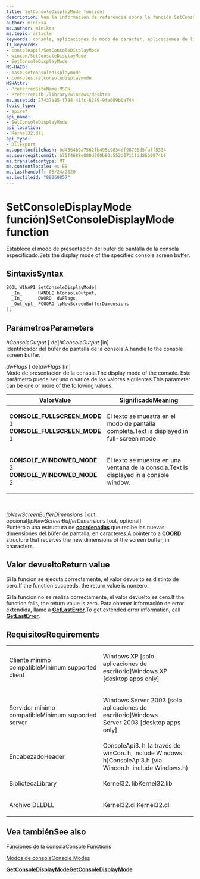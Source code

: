 ```yaml
---
title: SetConsoleDisplayMode función)
description: Vea la información de referencia sobre la función SetConsoleDisplayMode, que establece el modo de presentación del búfer de pantalla de la consola especificado.
author: miniksa
ms.author: miniksa
ms.topic: article
keywords: consola, aplicaciones de modo de carácter, aplicaciones de línea de comandos, aplicaciones de terminal, API de consola
f1_keywords:
- consoleapi3/SetConsoleDisplayMode
- wincon/SetConsoleDisplayMode
- SetConsoleDisplayMode
MS-HAID:
- base.setconsoledisplaymode
- consoles.setconsoledisplaymode
MSHAttr:
- PreferredSiteName:MSDN
- PreferredLib:/library/windows/desktop
ms.assetid: 27437a85-f784-41fc-8279-9fe089b0a744
topic_type:
- apiref
api_name:
- SetConsoleDisplayMode
api_location:
- Kernel32.dll
api_type:
- DllExport
ms.openlocfilehash: 0d4564b9a7562fb495c9834df98708d5faff5334
ms.sourcegitcommit: b75f4688e080d300b80c552d0711fdd86b9974bf
ms.translationtype: MT
ms.contentlocale: es-ES
ms.lasthandoff: 08/24/2020
ms.locfileid: "89060857"
---
```

# <a name="setconsoledisplaymode-function"></a><span data-ttu-id="da165-104">SetConsoleDisplayMode función)</span><span class="sxs-lookup"><span data-stu-id="da165-104">SetConsoleDisplayMode function</span></span>


<span data-ttu-id="da165-105">Establece el modo de presentación del búfer de pantalla de la consola especificado.</span><span class="sxs-lookup"><span data-stu-id="da165-105">Sets the display mode of the specified console screen buffer.</span></span>

<a name="syntax"></a><span data-ttu-id="da165-106">Sintaxis</span><span class="sxs-lookup"><span data-stu-id="da165-106">Syntax</span></span>
------

```C
BOOL WINAPI SetConsoleDisplayMode(
  _In_      HANDLE hConsoleOutput,
  _In_      DWORD  dwFlags,
  _Out_opt_ PCOORD lpNewScreenBufferDimensions
);
```

<a name="parameters"></a><span data-ttu-id="da165-107">Parámetros</span><span class="sxs-lookup"><span data-stu-id="da165-107">Parameters</span></span>
----------

<span data-ttu-id="da165-108">*hConsoleOutput* \[ de\]</span><span class="sxs-lookup"><span data-stu-id="da165-108">*hConsoleOutput* \[in\]</span></span>  
<span data-ttu-id="da165-109">Identificador del búfer de pantalla de la consola.</span><span class="sxs-lookup"><span data-stu-id="da165-109">A handle to the console screen buffer.</span></span>

<span data-ttu-id="da165-110">*dwFlags* \[ de\]</span><span class="sxs-lookup"><span data-stu-id="da165-110">*dwFlags* \[in\]</span></span>  
<span data-ttu-id="da165-111">Modo de presentación de la consola.</span><span class="sxs-lookup"><span data-stu-id="da165-111">The display mode of the console.</span></span> <span data-ttu-id="da165-112">Este parámetro puede ser uno o varios de los valores siguientes.</span><span class="sxs-lookup"><span data-stu-id="da165-112">This parameter can be one or more of the following values.</span></span>

<table>
<colgroup>
<col width="50%" />
<col width="50%" />
</colgroup>
<thead>
<tr class="header">
<th><span data-ttu-id="da165-113">Valor</span><span class="sxs-lookup"><span data-stu-id="da165-113">Value</span></span></th>
<th><span data-ttu-id="da165-114">Significado</span><span class="sxs-lookup"><span data-stu-id="da165-114">Meaning</span></span></th>
</tr>
</thead>
<tbody>
<tr class="odd">
<td><span data-ttu-id="da165-115"><span id="CONSOLE_FULLSCREEN_MODE"></span><span id="console_fullscreen_mode"></span>
<strong>CONSOLE_FULLSCREEN_MODE</strong> 1</span><span class="sxs-lookup"><span data-stu-id="da165-115"><span id="CONSOLE_FULLSCREEN_MODE"></span><span id="console_fullscreen_mode"></span>
<strong>CONSOLE_FULLSCREEN_MODE</strong> 1</span></span></td>
<td><p><span data-ttu-id="da165-116">El texto se muestra en el modo de pantalla completa.</span><span class="sxs-lookup"><span data-stu-id="da165-116">Text is displayed in full-screen mode.</span></span></p></td>
</tr>
<tr class="even">
<td><span data-ttu-id="da165-117"><span id="CONSOLE_WINDOWED_MODE"></span><span id="console_windowed_mode"></span>
<strong>CONSOLE_WINDOWED_MODE</strong> 2</span><span class="sxs-lookup"><span data-stu-id="da165-117"><span id="CONSOLE_WINDOWED_MODE"></span><span id="console_windowed_mode"></span>
<strong>CONSOLE_WINDOWED_MODE</strong> 2</span></span></td>
<td><p><span data-ttu-id="da165-118">El texto se muestra en una ventana de la consola.</span><span class="sxs-lookup"><span data-stu-id="da165-118">Text is displayed in a console window.</span></span></p></td>
</tr>
</tbody>
</table>

 

<span data-ttu-id="da165-119">*lpNewScreenBufferDimensions* \[ out, opcional\]</span><span class="sxs-lookup"><span data-stu-id="da165-119">*lpNewScreenBufferDimensions* \[out, optional\]</span></span>  
<span data-ttu-id="da165-120">Puntero a una estructura de [**coordenadas**](coord-str.md) que recibe las nuevas dimensiones del búfer de pantalla, en caracteres.</span><span class="sxs-lookup"><span data-stu-id="da165-120">A pointer to a [**COORD**](coord-str.md) structure that receives the new dimensions of the screen buffer, in characters.</span></span>

<a name="return-value"></a><span data-ttu-id="da165-121">Valor devuelto</span><span class="sxs-lookup"><span data-stu-id="da165-121">Return value</span></span>
------------

<span data-ttu-id="da165-122">Si la función se ejecuta correctamente, el valor devuelto es distinto de cero.</span><span class="sxs-lookup"><span data-stu-id="da165-122">If the function succeeds, the return value is nonzero.</span></span>

<span data-ttu-id="da165-123">Si la función no se realiza correctamente, el valor devuelto es cero.</span><span class="sxs-lookup"><span data-stu-id="da165-123">If the function fails, the return value is zero.</span></span> <span data-ttu-id="da165-124">Para obtener información de error extendida, llame a [**GetLastError**](https://msdn.microsoft.com/library/windows/desktop/ms679360).</span><span class="sxs-lookup"><span data-stu-id="da165-124">To get extended error information, call [**GetLastError**](https://msdn.microsoft.com/library/windows/desktop/ms679360).</span></span>

<a name="requirements"></a><span data-ttu-id="da165-125">Requisitos</span><span class="sxs-lookup"><span data-stu-id="da165-125">Requirements</span></span>
------------

<table>
<colgroup>
<col width="50%" />
<col width="50%" />
</colgroup>
<tbody>
<tr class="odd">
<td><p><span data-ttu-id="da165-126">Cliente mínimo compatible</span><span class="sxs-lookup"><span data-stu-id="da165-126">Minimum supported client</span></span></p></td>
<td><p><span data-ttu-id="da165-127">Windows XP [solo aplicaciones de escritorio]</span><span class="sxs-lookup"><span data-stu-id="da165-127">Windows XP [desktop apps only]</span></span></p></td>
</tr>
<tr class="even">
<td><p><span data-ttu-id="da165-128">Servidor mínimo compatible</span><span class="sxs-lookup"><span data-stu-id="da165-128">Minimum supported server</span></span></p></td>
<td><p><span data-ttu-id="da165-129">Windows Server 2003 [solo aplicaciones de escritorio]</span><span class="sxs-lookup"><span data-stu-id="da165-129">Windows Server 2003 [desktop apps only]</span></span></p></td>
</tr>
<tr class="odd">
<td><p><span data-ttu-id="da165-130">Encabezado</span><span class="sxs-lookup"><span data-stu-id="da165-130">Header</span></span></p></td>
<td><span data-ttu-id="da165-131">ConsoleApi3. h (a través de winCon. h, include Windows. h)</span><span class="sxs-lookup"><span data-stu-id="da165-131">ConsoleApi3.h (via Wincon.h, include Windows.h)</span></span></td>
</tr>
<tr class="even">
<td><p><span data-ttu-id="da165-132">Biblioteca</span><span class="sxs-lookup"><span data-stu-id="da165-132">Library</span></span></p></td>
<td><span data-ttu-id="da165-133">Kernel32. lib</span><span class="sxs-lookup"><span data-stu-id="da165-133">Kernel32.lib</span></span></td>
</tr>
<tr class="odd">
<td><p><span data-ttu-id="da165-134">Archivo DLL</span><span class="sxs-lookup"><span data-stu-id="da165-134">DLL</span></span></p></td>
<td><span data-ttu-id="da165-135">Kernel32.dll</span><span class="sxs-lookup"><span data-stu-id="da165-135">Kernel32.dll</span></span></td>
</tr>
<tr class="even">
</tr>
<tr class="odd">
</tr>
<tr class="even">
</tr>
</tbody>
</table>

## <a name="span-idsee_alsospansee-also"></a><span data-ttu-id="da165-136"><span id="see_also"></span>Vea también</span><span class="sxs-lookup"><span data-stu-id="da165-136"><span id="see_also"></span>See also</span></span>


[<span data-ttu-id="da165-137">Funciones de la consola</span><span class="sxs-lookup"><span data-stu-id="da165-137">Console Functions</span></span>](console-functions.md)

[<span data-ttu-id="da165-138">Modos de consola</span><span class="sxs-lookup"><span data-stu-id="da165-138">Console Modes</span></span>](console-modes.md)

[<span data-ttu-id="da165-139">**GetConsoleDisplayMode**</span><span class="sxs-lookup"><span data-stu-id="da165-139">**GetConsoleDisplayMode**</span></span>](getconsoledisplaymode.md)

 

 




